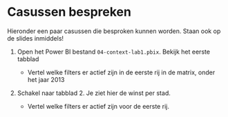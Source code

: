 # Casussen bespreken

Hieronder een paar casussen die besproken kunnen worden. Staan ook op de slides inmiddels!

1. Open het Power BI bestand `04-context-lab1.pbix`. Bekijk het eerste tabblad
   * Vertel welke filters er actief zijn in de eerste rij in de matrix, onder het jaar 2013

2. Schakel naar tabblad 2. Je ziet hier de winst per stad.
   * Vertel welke filters er actief zijn voor de eerste rij.
